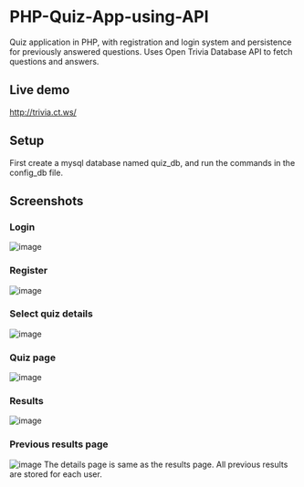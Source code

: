 # PHP-Quiz-App-using-API
Quiz application in PHP, with registration and login system and persistence for previously answered questions. Uses Open Trivia Database API to fetch questions and answers.

## Live demo
http://trivia.ct.ws/

## Setup
First create a mysql database named quiz_db, and run  the commands in the config_db file.

## Screenshots
### Login
![image](https://github.com/user-attachments/assets/1c69ea41-cdda-4882-a9da-154855ef952c)
### Register
![image](https://github.com/user-attachments/assets/75e3999a-f951-4a84-b56d-6996b1ca4e99)
### Select quiz details
![image](https://github.com/user-attachments/assets/54e8b5fb-34b7-44d2-a460-d411958343ea)
### Quiz page
![image](https://github.com/user-attachments/assets/57926938-d405-4c0b-b7ee-3eb811dba96f)
### Results
![image](https://github.com/user-attachments/assets/456c7b9d-fa50-4272-9924-c0c15c7dc5ec)
### Previous results page
![image](https://github.com/user-attachments/assets/bfdede8c-a93e-470f-b94e-18aeed1d0cec)
The details page is same as the results page.
All previous results are stored for each user.

